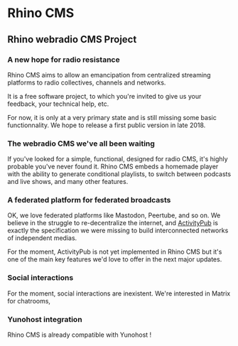 # Rhino CMS
## Rhino webradio CMS Project
### A new hope for radio resistance

Rhino CMS aims to allow an emancipation from centralized streaming platforms to radio collectives, channels and networks.

It is a free software project, to which you're invited to give us your feedback, your technical help, etc.

For now, it is only at a very primary state and is still missing some basic functionnality. We hope to release a first public version in late 2018.

### The webradio CMS we've all been waiting

If you've looked for a simple, functional, designed for radio CMS, it's highly probable you've never found it.
Rhino CMS embeds a homemade player with the ability to generate conditional playlists, to switch between podcasts and live shows, and many other features.

### A federated platform for federated broadcasts

OK, we love federated platforms like Mastodon, Peertube, and so on. We believe in the struggle to re-decentralize the internet, and [ActivityPub](http://activitypub.rocks/) is exactly the specification we were missing to build interconnected networks of independent medias. 

For the moment, ActivityPub is not yet implemented in Rhino CMS but it's one of the main key features we'd love to offer in the next major updates.

### Social interactions

For the moment, social interactions are inexistent. We're interested in Matrix for chatrooms, 

### Yunohost integration

Rhino CMS is already compatible with Yunohost !
